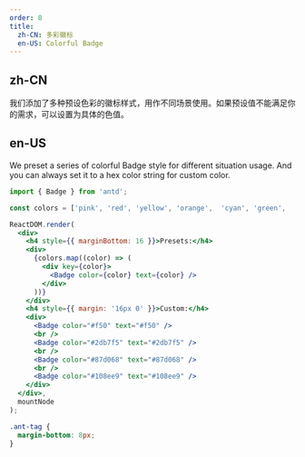 ```yaml
---
order: 8
title:
  zh-CN: 多彩徽标
  en-US: Colorful Badge
---
```


## zh-CN

我们添加了多种预设色彩的徽标样式，用作不同场景使用。如果预设值不能满足你的需求，可以设置为具体的色值。

## en-US

We preset a series of colorful Badge style for different situation usage.
And you can always set it to a hex color string for custom color.

````jsx
import { Badge } from 'antd';

const colors = ['pink', 'red', 'yellow', 'orange',	'cyan',	'green',	'blue',	'purple',	'geekblue',	'magenta', 'volcano', 'gold', 'lime'];

ReactDOM.render(
  <div>
    <h4 style={{ marginBottom: 16 }}>Presets:</h4>
    <div>
      {colors.map((color) => (
        <div key={color}>
          <Badge color={color} text={color} />
        </div>
      ))}
    </div>
    <h4 style={{ margin: '16px 0' }}>Custom:</h4>
    <div>
      <Badge color="#f50" text="#f50" />
      <br />
      <Badge color="#2db7f5" text="#2db7f5" />
      <br />
      <Badge color="#87d068" text="#87d068" />
      <br />
      <Badge color="#108ee9" text="#108ee9" />
    </div>
  </div>,
  mountNode
);
````

````css
.ant-tag {
  margin-bottom: 8px;
}
````
